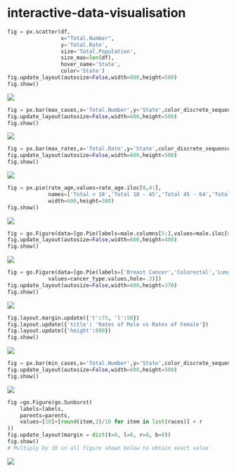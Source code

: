 # interactive-data-visualisation
```python
fig = px.scatter(df,
                 x="Total.Number",
                 y='Total.Rate',
                 size='Total.Population',
                 size_max=len(df),
                 hover_name='State',
                 color='State')
fig.update_layout(autosize=False,width=800,height=500)
fig.show()
```
![](./charts/newplot-11.png)


```python
fig = px.bar(max_cases,x='Total.Number',y='State',color_discrete_sequence=['#F83839']*len(max_cases))
fig.update_layout(autosize=False,width=600,height=500)
fig.show()
```
![](./charts/newplot-10.png)

```python
fig = px.bar(max_rates,x='Total.Rate',y='State',color_discrete_sequence=['#FBEE0F']*len(max_rates))
fig.update_layout(autosize=False,width=600,height=500)
fig.show()
```
![](./charts/newplot-9.png)

```python
fig = px.pie(rate_age,values=rate_age.iloc[0,4:],
             names=['Total < 18','Total 18 - 45','Total 45 - 64','Total > 64'],
             width=600,height=300)
fig.show()
```
![](./charts/newplot-8.png)

```python
fig = go.Figure(data=[go.Pie(labels=male.columns[5:],values=male.iloc[0,5:],pull=[0,0.3,0.1,0])])
fig.update_layout(autosize=False,width=600,height=400)
fig.show()
```
![](./charts/newplot-7.png)

```python
fig = go.Figure(data=[go.Pie(labels=['Breast Cancer','Colorectal','Lung Cancer'],
             values=cancer_type.values,hole=.3)])
fig.update_layout(autosize=False,width=600,height=370)
fig.show()
```
![](./charts/newplot-6.png)

```python
fig.layout.margin.update({'t':75, 'l':50})
fig.layout.update({'title': 'Rates of Male vs Rates of Female'})
fig.layout.update({'height':800})
fig.show()
```
![](./charts/newplot-5.png)

```python
fig = px.bar(min_cases,x='Total.Number',y='State',color_discrete_sequence=['green']*len(min_cases))
fig.update_layout(autosize=False,width=600,height=500)
fig.show()
```
![](./charts/newplot-3.png)

```python
fig =go.Figure(go.Sunburst(
    labels=labels,
    parents=parents,
    values=[10]+[round(item,2)/10 for item in list(races)] + r
))
fig.update_layout(margin = dict(t=0, l=0, r=0, b=0))
fig.show()
# Multiply by 10 in all figure shown below to obtain exact value
```
![](./charts/newplot-2.png) 









